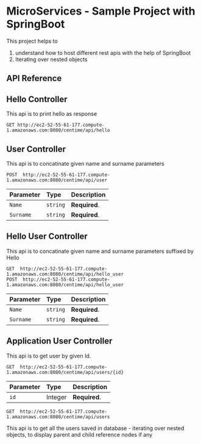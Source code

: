 
# MicroServices - Sample Project with SpringBoot

This project helps to 
1. understand how to host different rest apis with the help of SpringBoot
2. Iterating over nested objects




## API Reference

## Hello Controller
This api is to print hello as response
```http
GET http://ec2-52-55-61-177.compute-1.amazonaws.com:8080/centime/api/hello
```

## User Controller
This api is to concatinate given name and surname parameters
```http
POST  http://ec2-52-55-61-177.compute-1.amazonaws.com:8080/centime/api/user
```

| Parameter | Type     | Description                |
| :-------- | :------- | :------------------------- |
| `Name` | `string` | **Required**. |
| `Surname` | `string` | **Required**. |

 ## Hello User Controller
This api is to concatinate given name and surname parameters suffixed by Hello
```http
GET  http://ec2-52-55-61-177.compute-1.amazonaws.com:8080/centime/api/hello_user
POST  http://ec2-52-55-61-177.compute-1.amazonaws.com:8080/centime/api/hello_user
```

| Parameter | Type     | Description                |
| :-------- | :------- | :------------------------- |
| `Name` | `string` | **Required**. |
| `Surname` | `string` | **Required**. |

## Application User Controller
This api is to get user by given Id.
```http
GET  http://ec2-52-55-61-177.compute-1.amazonaws.com:8080/centime/api/users/{id}
```
| Parameter | Type     | Description                |
| :-------- | :------- | :------------------------- |
| `id` | Integer | **Required**. |

```http
GET  http://ec2-52-55-61-177.compute-1.amazonaws.com:8080/centime/api/users
```
This api is to get all the users saved in database - iterating over nested objects, 
to display parent and child reference nodes if any


